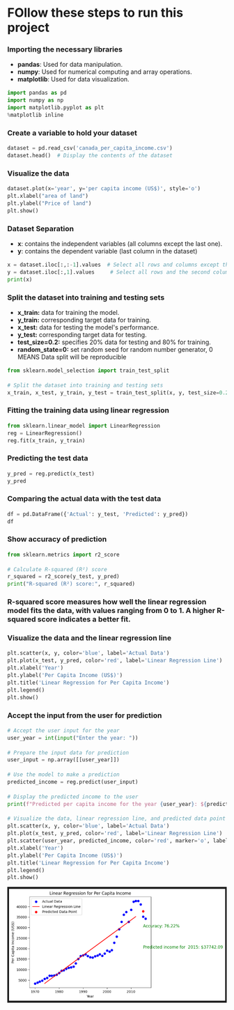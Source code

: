 # FOllow these steps to run this project

### Importing the necessary libraries
- **pandas**: Used for data manipulation.
- **numpy**: Used for numerical computing and array operations.
- **matplotlib**: Used for data visualization.

```python
import pandas as pd 
import numpy as np 
import matplotlib.pyplot as plt 
%matplotlib inline
```

### Create a variable to hold your dataset 

```python
dataset = pd.read_csv('canada_per_capita_income.csv')
dataset.head()  # Display the contents of the dataset 
```

### Visualize the data 

```python
dataset.plot(x='year', y='per capita income (US$)', style='o')
plt.xlabel("area of land")
plt.ylabel("Price of land")
plt.show()
```

### Dataset Separation
- **x**: contains the independent variables (all columns except the last one).
- **y**: contains the dependent variable (last column in the dataset)

```python
x = dataset.iloc[:,:-1].values  # Select all rows and columns except the last column with index -1 
y = dataset.iloc[:,1].values     # Select all rows and the second column with index 1 
print(x)
```

### Split the dataset into training and testing sets
- **x_train:** data for training the model.
- **y_train:** corresponding target data for training.
- **x_test:** data for testing the model's performance.
- **y_test:** corresponding target data for testing.
- **test_size=0.2:** specifies 20% data for testing and 80% for training.
- **random_state=0:** set random seed for random number generator, 0 MEANS Data split will be reproducible

```python
from sklearn.model_selection import train_test_split

# Split the dataset into training and testing sets
x_train, x_test, y_train, y_test = train_test_split(x, y, test_size=0.2, random_state=0) 
```

### Fitting the training data using linear regression

```python
from sklearn.linear_model import LinearRegression
reg = LinearRegression()
reg.fit(x_train, y_train)
```

### Predicting the test data 

```python
y_pred = reg.predict(x_test)
y_pred
```

### Comparing the actual data with the test data 

```python
df = pd.DataFrame({'Actual': y_test, 'Predicted': y_pred})
df
```

### Show accuracy of prediction

```python
from sklearn.metrics import r2_score

# Calculate R-squared (R²) score
r_squared = r2_score(y_test, y_pred)
print("R-squared (R²) score:", r_squared)
```

### R-squared score measures how well the linear regression model fits the data, with values ranging from 0 to 1. A higher R-squared score indicates a better fit.

### Visualize the data and the linear regression line

```python
plt.scatter(x, y, color='blue', label='Actual Data')
plt.plot(x_test, y_pred, color='red', label='Linear Regression Line')
plt.xlabel('Year')
plt.ylabel('Per Capita Income (US$)')
plt.title('Linear Regression for Per Capita Income')
plt.legend()
plt.show()
```

### Accept the input from the user for prediction

```python
# Accept the user input for the year
user_year = int(input("Enter the year: "))

# Prepare the input data for prediction
user_input = np.array([[user_year]])

# Use the model to make a prediction
predicted_income = reg.predict(user_input)

# Display the predicted income to the user
print(f"Predicted per capita income for the year {user_year}: ${predicted_income[0]:.2f}")

# Visualize the data, linear regression line, and predicted data point
plt.scatter(x, y, color='blue', label='Actual Data')
plt.plot(x_test, y_pred, color='red', label='Linear Regression Line')
plt.scatter(user_year, predicted_income, color='red', marker='o', label='Predicted Data Point')
plt.xlabel('Year')
plt.ylabel('Per Capita Income (US$)')
plt.title('Linear Regression for Per Capita Income')
plt.legend()
plt.show()
```
![Final result](image.png)